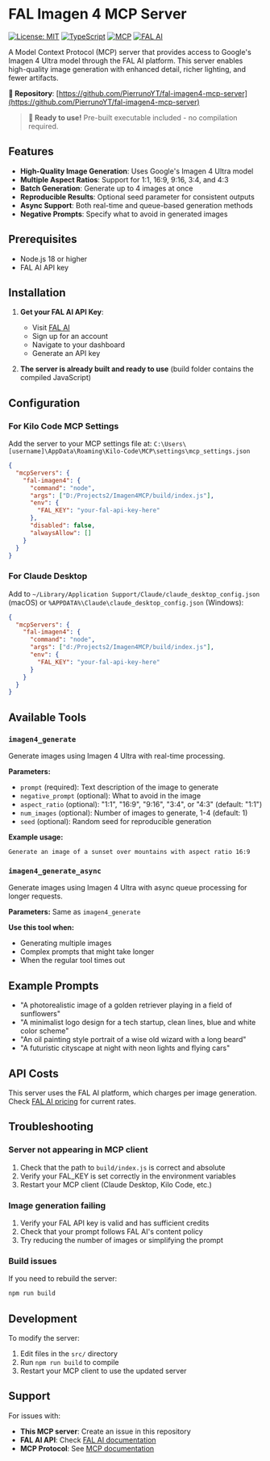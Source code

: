 # FAL Imagen 4 MCP Server

[![License: MIT](https://img.shields.io/badge/License-MIT-yellow.svg)](https://opensource.org/licenses/MIT)
[![TypeScript](https://img.shields.io/badge/TypeScript-007ACC?logo=typescript&logoColor=white)](https://www.typescriptlang.org/)
[![MCP](https://img.shields.io/badge/MCP-Model%20Context%20Protocol-blue)](https://modelcontextprotocol.io/)
[![FAL AI](https://img.shields.io/badge/FAL%20AI-Imagen%204%20Ultra-green)](https://fal.ai/)

A Model Context Protocol (MCP) server that provides access to Google's Imagen 4 Ultra model through the FAL AI platform. This server enables high-quality image generation with enhanced detail, richer lighting, and fewer artifacts.

**🔗 Repository**: [https://github.com/PierrunoYT/fal-imagen4-mcp-server](https://github.com/PierrunoYT/fal-imagen4-mcp-server)

> **🚀 Ready to use!** Pre-built executable included - no compilation required.

## Features

- **High-Quality Image Generation**: Uses Google's Imagen 4 Ultra model
- **Multiple Aspect Ratios**: Support for 1:1, 16:9, 9:16, 3:4, and 4:3
- **Batch Generation**: Generate up to 4 images at once
- **Reproducible Results**: Optional seed parameter for consistent outputs
- **Async Support**: Both real-time and queue-based generation methods
- **Negative Prompts**: Specify what to avoid in generated images

## Prerequisites

- Node.js 18 or higher
- FAL AI API key

## Installation

1. **Get your FAL AI API Key**:
   - Visit [FAL AI](https://fal.ai/)
   - Sign up for an account
   - Navigate to your dashboard
   - Generate an API key

2. **The server is already built and ready to use** (build folder contains the compiled JavaScript)

## Configuration

### For Kilo Code MCP Settings

Add the server to your MCP settings file at:
`C:\Users\[username]\AppData\Roaming\Kilo-Code\MCP\settings\mcp_settings.json`

```json
{
  "mcpServers": {
    "fal-imagen4": {
      "command": "node",
      "args": ["D:/Projects2/Imagen4MCP/build/index.js"],
      "env": {
        "FAL_KEY": "your-fal-api-key-here"
      },
      "disabled": false,
      "alwaysAllow": []
    }
  }
}
```

### For Claude Desktop

Add to `~/Library/Application Support/Claude/claude_desktop_config.json` (macOS) or `%APPDATA%\Claude\claude_desktop_config.json` (Windows):

```json
{
  "mcpServers": {
    "fal-imagen4": {
      "command": "node",
      "args": ["d:/Projects2/Imagen4MCP/build/index.js"],
      "env": {
        "FAL_KEY": "your-fal-api-key-here"
      }
    }
  }
}
```

## Available Tools

### `imagen4_generate`

Generate images using Imagen 4 Ultra with real-time processing.

**Parameters:**
- `prompt` (required): Text description of the image to generate
- `negative_prompt` (optional): What to avoid in the image
- `aspect_ratio` (optional): "1:1", "16:9", "9:16", "3:4", or "4:3" (default: "1:1")
- `num_images` (optional): Number of images to generate, 1-4 (default: 1)
- `seed` (optional): Random seed for reproducible generation

**Example usage:**
```
Generate an image of a sunset over mountains with aspect ratio 16:9
```

### `imagen4_generate_async`

Generate images using Imagen 4 Ultra with async queue processing for longer requests.

**Parameters:** Same as `imagen4_generate`

**Use this tool when:**
- Generating multiple images
- Complex prompts that might take longer
- When the regular tool times out

## Example Prompts

- "A photorealistic image of a golden retriever playing in a field of sunflowers"
- "A minimalist logo design for a tech startup, clean lines, blue and white color scheme"
- "An oil painting style portrait of a wise old wizard with a long beard"
- "A futuristic cityscape at night with neon lights and flying cars"

## API Costs

This server uses the FAL AI platform, which charges per image generation. Check [FAL AI pricing](https://fal.ai/pricing) for current rates.

## Troubleshooting

### Server not appearing in MCP client
1. Check that the path to `build/index.js` is correct and absolute
2. Verify your FAL_KEY is set correctly in the environment variables
3. Restart your MCP client (Claude Desktop, Kilo Code, etc.)

### Image generation failing
1. Verify your FAL API key is valid and has sufficient credits
2. Check that your prompt follows FAL AI's content policy
3. Try reducing the number of images or simplifying the prompt

### Build issues
If you need to rebuild the server:
```bash
npm run build
```

## Development

To modify the server:

1. Edit files in the `src/` directory
2. Run `npm run build` to compile
3. Restart your MCP client to use the updated server

## Support

For issues with:
- **This MCP server**: Create an issue in this repository
- **FAL AI API**: Check [FAL AI documentation](https://fal.ai/docs)
- **MCP Protocol**: See [MCP documentation](https://modelcontextprotocol.io/)